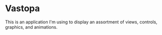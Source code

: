 # Vastopa

This is an application I'm using to display an assortment of views, controls, graphics, and animations.
